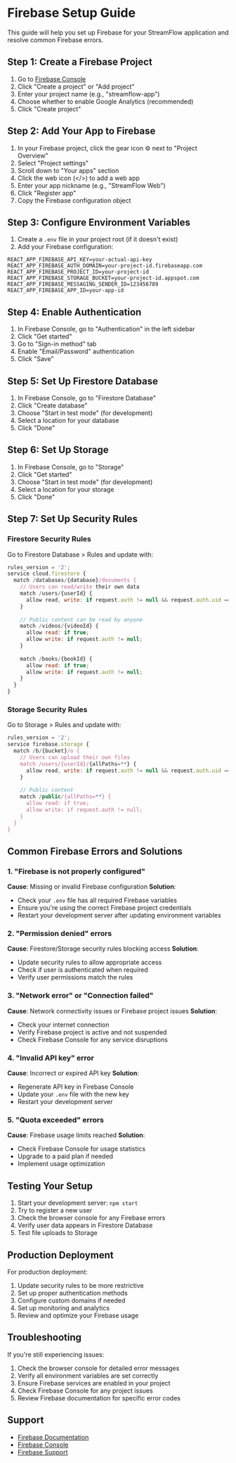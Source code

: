 # Firebase Setup Guide

This guide will help you set up Firebase for your StreamFlow application and resolve common Firebase errors.

## Step 1: Create a Firebase Project

1. Go to [Firebase Console](https://console.firebase.google.com/)
2. Click "Create a project" or "Add project"
3. Enter your project name (e.g., "streamflow-app")
4. Choose whether to enable Google Analytics (recommended)
5. Click "Create project"

## Step 2: Add Your App to Firebase

1. In your Firebase project, click the gear icon ⚙️ next to "Project Overview"
2. Select "Project settings"
3. Scroll down to "Your apps" section
4. Click the web icon (</>) to add a web app
5. Enter your app nickname (e.g., "StreamFlow Web")
6. Click "Register app"
7. Copy the Firebase configuration object

## Step 3: Configure Environment Variables

1. Create a `.env` file in your project root (if it doesn't exist)
2. Add your Firebase configuration:

```env
REACT_APP_FIREBASE_API_KEY=your-actual-api-key
REACT_APP_FIREBASE_AUTH_DOMAIN=your-project-id.firebaseapp.com
REACT_APP_FIREBASE_PROJECT_ID=your-project-id
REACT_APP_FIREBASE_STORAGE_BUCKET=your-project-id.appspot.com
REACT_APP_FIREBASE_MESSAGING_SENDER_ID=123456789
REACT_APP_FIREBASE_APP_ID=your-app-id
```

## Step 4: Enable Authentication

1. In Firebase Console, go to "Authentication" in the left sidebar
2. Click "Get started"
3. Go to "Sign-in method" tab
4. Enable "Email/Password" authentication
5. Click "Save"

## Step 5: Set Up Firestore Database

1. In Firebase Console, go to "Firestore Database"
2. Click "Create database"
3. Choose "Start in test mode" (for development)
4. Select a location for your database
5. Click "Done"

## Step 6: Set Up Storage

1. In Firebase Console, go to "Storage"
2. Click "Get started"
3. Choose "Start in test mode" (for development)
4. Select a location for your storage
5. Click "Done"

## Step 7: Set Up Security Rules

### Firestore Security Rules
Go to Firestore Database > Rules and update with:

```javascript
rules_version = '2';
service cloud.firestore {
  match /databases/{database}/documents {
    // Users can read/write their own data
    match /users/{userId} {
      allow read, write: if request.auth != null && request.auth.uid == userId;
    }
    
    // Public content can be read by anyone
    match /videos/{videoId} {
      allow read: if true;
      allow write: if request.auth != null;
    }
    
    match /books/{bookId} {
      allow read: if true;
      allow write: if request.auth != null;
    }
  }
}
```

### Storage Security Rules
Go to Storage > Rules and update with:

```javascript
rules_version = '2';
service firebase.storage {
  match /b/{bucket}/o {
    // Users can upload their own files
    match /users/{userId}/{allPaths=**} {
      allow read, write: if request.auth != null && request.auth.uid == userId;
    }
    
    // Public content
    match /public/{allPaths=**} {
      allow read: if true;
      allow write: if request.auth != null;
    }
  }
}
```

## Common Firebase Errors and Solutions

### 1. "Firebase is not properly configured"
**Cause**: Missing or invalid Firebase configuration
**Solution**: 
- Check your `.env` file has all required Firebase variables
- Ensure you're using the correct Firebase project credentials
- Restart your development server after updating environment variables

### 2. "Permission denied" errors
**Cause**: Firestore/Storage security rules blocking access
**Solution**:
- Update security rules to allow appropriate access
- Check if user is authenticated when required
- Verify user permissions match the rules

### 3. "Network error" or "Connection failed"
**Cause**: Network connectivity issues or Firebase project issues
**Solution**:
- Check your internet connection
- Verify Firebase project is active and not suspended
- Check Firebase Console for any service disruptions

### 4. "Invalid API key" error
**Cause**: Incorrect or expired API key
**Solution**:
- Regenerate API key in Firebase Console
- Update your `.env` file with the new key
- Restart your development server

### 5. "Quota exceeded" errors
**Cause**: Firebase usage limits reached
**Solution**:
- Check Firebase Console for usage statistics
- Upgrade to a paid plan if needed
- Implement usage optimization

## Testing Your Setup

1. Start your development server: `npm start`
2. Try to register a new user
3. Check the browser console for any Firebase errors
4. Verify user data appears in Firestore Database
5. Test file uploads to Storage

## Production Deployment

For production deployment:

1. Update security rules to be more restrictive
2. Set up proper authentication methods
3. Configure custom domains if needed
4. Set up monitoring and analytics
5. Review and optimize your Firebase usage

## Troubleshooting

If you're still experiencing issues:

1. Check the browser console for detailed error messages
2. Verify all environment variables are set correctly
3. Ensure Firebase services are enabled in your project
4. Check Firebase Console for any project issues
5. Review Firebase documentation for specific error codes

## Support

- [Firebase Documentation](https://firebase.google.com/docs)
- [Firebase Console](https://console.firebase.google.com/)
- [Firebase Support](https://firebase.google.com/support) 